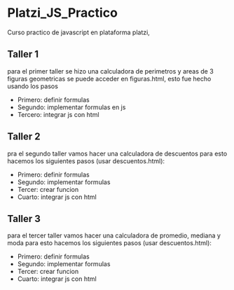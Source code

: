 # Platzi_JS_Practico
Curso practico de javascript en plataforma platzi,
## Taller 1
para el primer taller se hizo una calculadora de perimetros y areas de 3 figuras geometricas
se puede acceder en figuras.html, esto fue hecho usando los pasos
- Primero: definir formulas
- Segundo: implementar formulas en js
- Tercero: integrar js con html

## Taller 2
pra el segundo taller vamos hacer una calculadora de descuentos para esto hacemos los siguientes pasos (usar descuentos.html):

- Primero: definir formulas
- Segundo: implementar formulas
- Tercer: crear funcion
- Cuarto: integrar js con html

## Taller 3
para el tercer taller vamos hacer una calculadora de promedio, mediana y moda  para esto hacemos los siguientes pasos (usar descuentos.html):

- Primero: definir formulas
- Segundo: implementar formulas
- Tercer: crear funcion
- Cuarto: integrar js con html